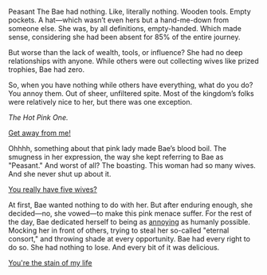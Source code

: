 <!-- title: Pure Spite -->

Peasant The Bae had nothing. Like, literally nothing. Wooden tools. Empty pockets. A hat—which wasn’t even hers but a hand-me-down from someone else. She was, by all definitions, empty-handed. Which made sense, considering she had been absent for 85% of the entire journey.

But worse than the lack of wealth, tools, or influence? She had no deep relationships with anyone. While others were out collecting wives like prized trophies, Bae had zero.

So, when you have nothing while others have everything, what do you do? You annoy them. Out of sheer, unfiltered spite. Most of the kingdom’s folks were relatively nice to her, but there was one exception.

_The Hot Pink One._

[Get away from me!](#embed:https://www.youtube.com/live/t5NGryTaGqk?feature=shared&t=1055)

Ohhhh, something about that pink lady made Bae’s blood boil. The smugness in her expression, the way she kept referring to Bae as "Peasant." And worst of all? The boasting. This woman had so many wives. And she never shut up about it.

[You really have five wives?](#embed:https://www.youtube.com/watch?v=t5NGryTaGqk&t=2169s)

At first, Bae wanted nothing to do with her. But after enduring enough, she decided—no, she vowed—to make this pink menace suffer. For the rest of the day, Bae dedicated herself to being as [annoying](https://www.youtube.com/live/t5NGryTaGqk?feature=shared&t=3285) as humanly possible. Mocking her in front of others, trying to steal her so-called "eternal consort," and throwing shade at every opportunity. Bae had every right to do so. She had nothing to lose. And every bit of it was delicious.

[You're the stain of my life](#embed:https://www.youtube.com/live/t5NGryTaGqk?feature=shared&t=4918)
